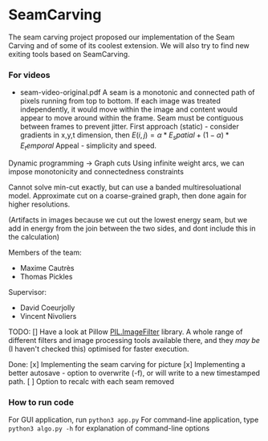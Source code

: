 # SeamCarving

The seam carving project proposed our implementation of the Seam Carving and of some of its coolest extension.
We will also try to find new exiting tools based on SeamCarving.

### For videos

- seam-video-original.pdf
A seam is a monotonic and connected path of pixels running from top to bottom.
If each image was treated independently, it would move within the image and content would appear to move around within the frame.
Seam must be contiguous between frames to prevent jitter.
First approach (static) - consider gradients in x,y,t dimension, then $E(i,j)= \alpha*E_spatial + (1-\alpha)*E_temporal$
Appeal - simplicity and speed.

Dynamic programming -> Graph cuts
Using infinite weight arcs, we can impose monotonicity and connectedness constraints

Cannot solve min-cut exactly, but can use a banded multiresoluational model.  Approximate cut on a coarse-grained graph, then done again for higher resolutions.

(Artifacts in images because we cut out the lowest energy seam, but we add in energy from the join between the two sides, and dont include this in the calculation)

Members of the team:
- Maxime Cautrès
- Thomas Pickles

Supervisor:
- David Coeurjolly
- Vincent Nivoliers

TODO:
[] Have a look at Pillow [PIL.ImageFilter](https://pillow.readthedocs.io/en/stable/reference/ImageFilter.html) library.  A whole range of different filters and image processing tools available there, and they _may be_ (I haven't checked this) optimised for faster execution.

Done:
[x] Implementing the seam carving for picture
[x] Implementing a better autosave - option to overwrite (-f), or will write to a new timestamped path.
[ ] Option to recalc with each seam removed

### How to run code

For GUI application, run `python3 app.py`
For command-line application, type `python3 algo.py -h` for explanation of command-line options